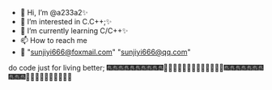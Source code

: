 - 👋 Hi, I’m @a233a2✨
- 👀 I’m interested in C.C++;✨
- 🌱 I’m currently learning C/C++✨
- 📫 How to reach me
- 📧 "sunjiyi666@foxmail.com" "sunjiyi666@qq.com"

do code just for living better;
🎆🎆🎆🎆🎆🎆🎆🎆🎆🎆🎇🎇🎇🎇🎇🎇🎇🎇🎇🎇🎇🎇🎇🎆🎆🎆🎆🎆🎆🎆🎆🎆🎆🎇🎇🎇🎇🎇🎇🎇🎇🎇🎇

